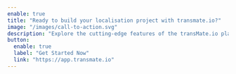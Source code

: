 ```yaml
---
enable: true
title: "Ready to build your localisation project with transmate.io?"
image: "/images/call-to-action.svg"
description: "Explore the cutting-edge features of the transMate.io platform for localizing content management. Effortlessly create lightning-fast static content with unparalleled ease and flexibility."
button:
  enable: true
  label: "Get Started Now"
  link: "https://app.transmate.io"
---
```

